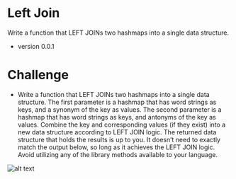 # Left Join
Write a function that LEFT JOINs two hashmaps into a single data structure.

* version 0.0.1

# Challenge

 - Write a function that LEFT JOINs two hashmaps into a single data structure.
    The first parameter is a hashmap that has word strings as keys, and a synonym of the key as values.
    The second parameter is a hashmap that has word strings as keys, and antonyms of the key as values.
    Combine the key and corresponding values (if they exist) into a new data structure according to LEFT JOIN logic.
    The returned data structure that holds the results is up to you. It doesn’t need to exactly match the output below, so long as it achieves the LEFT JOIN logic.
    Avoid utilizing any of the library methods available to your language.



![alt text](/Users/stevenstarwalt/codefellows/401/data-structures-and-algorithms/assets/left_join.jpg)



